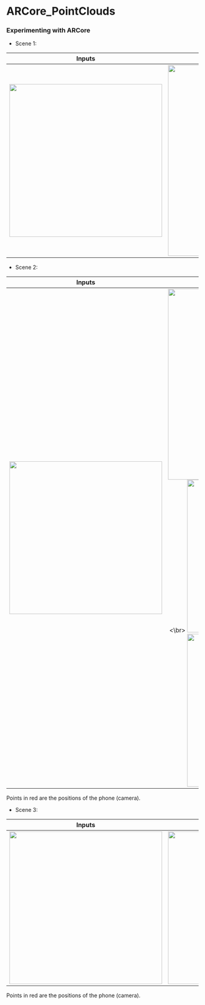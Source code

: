 # ARCore_PointClouds

### Experimenting with ARCore

- Scene 1:

| Inputs | PointCloud | Depth (from PointCloud) |
|:-------------------------:|:-------------------------:|:-------------------------:|
| <img width="400" alt=" " src="https://github.com/vikasTmz/ARCore_Experiments/blob/master/images/scene1_2.jpg?raw=true"> | <img width="500" alt=" " src="https://github.com/vikasTmz/ARCore_Experiments/blob/master/images/scene1.gif?raw=true"> | <img width="400" alt=" " src="https://github.com/vikasTmz/ARCore_Experiments/blob/master/images/scene1_pointcloud_1.png?raw=true"> | |

- Scene 2:

| Inputs | PointCloud |
|:-------------------------:|:-------------------------:|
| <img width="400" alt=" " src="https://github.com/vikasTmz/ARCore_Experiments/blob/master/images/scene2.jpg?raw=true"> | <img width="500" alt=" " src="https://github.com/vikasTmz/ARCore_Experiments/blob/master/images/scene2.gif?raw=true"> <\br> <img width="400" alt=" " src="https://github.com/vikasTmz/ARCore_Experiments/blob/master/images/scene2_pointcloud_1.png?raw=true"> <\br> <img width="400" alt=" " src="https://github.com/vikasTmz/ARCore_Experiments/blob/master/images/scene2_pointcloud_2.png?raw=true"> |

Points in red are the positions of the phone (camera).

- Scene 3:

| Inputs | PointCloud | ... |
|:-------------------------:|:-------------------------:|:-------------------------:|
| <img width="400" alt=" " src="https://github.com/vikasTmz/ARCore_Experiments/blob/master/images/scene3.jpg?raw=true"> |  <img width="400" alt=" " src="https://github.com/vikasTmz/ARCore_Experiments/blob/master/images/scene3_pointcloud_1.png?raw=true"> | <img width="400" alt=" " src="https://github.com/vikasTmz/ARCore_Experiments/blob/master/images/scene3_pointcloud_2.png?raw=true"> |

Points in red are the positions of the phone (camera).
